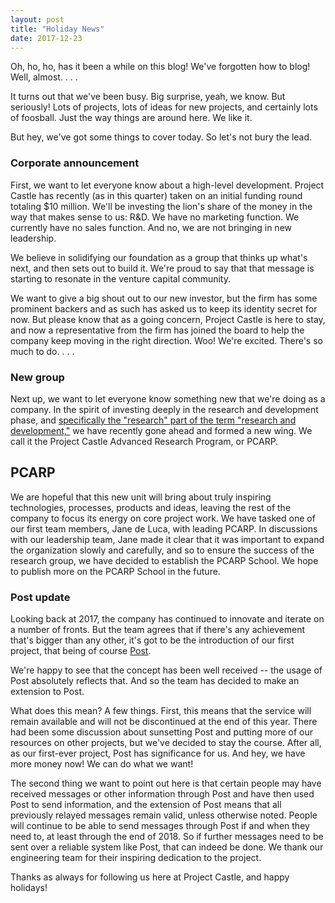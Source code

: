 ```yaml
---
layout: post
title: "Holiday News"
date: 2017-12-23
---
```


Oh, ho, ho, has it been a while on this blog! We've forgotten how to blog! Well, almost. . . . 

It turns out that we've been busy. Big surprise, yeah, we know. But seriously! Lots of projects, lots of ideas for new projects, and certainly lots of foosball. Just the way things are around here. We like it.

But hey, we've got some things to cover today. So let's not bury the lead. 

### Corporate announcement

First, we want to let everyone know about a high-level development. Project Castle has recently (as in this quarter) taken on an initial funding round totaling $10 million. We'll be investing the lion's share of the money in the way that makes sense to us: R&D. We have no marketing function. We currently have no sales function. And no, we are not bringing in new leadership.

We believe in solidifying our foundation as a group that thinks up what's next, and then sets out to build it. We're proud to say that that message is starting to resonate in the venture capital community.

We want to give a big shout out to our new investor, but the firm has some prominent backers and as such has asked us to keep its identity secret for now. But please know that as a going concern, Project Castle is here to stay, and now a representative from the firm has joined the board to help the company keep moving in the right direction. Woo! We're excited. There's so much to do. . . .

### New group

Next up, we want to let everyone know something new that we're doing as a company. In the spirit of investing deeply in the research and development phase, and <a href="http://www.economist.com/node/8769863">specifically the "research" part of the term "research and development,"</a> we have recently gone ahead and formed a new wing. We call it the Project Castle Advanced Research Program, or PCARP. 

<h2>PCARP</h2>

We are hopeful that this new unit will bring about truly inspiring technologies, processes, products and ideas, leaving the rest of the company to focus its energy on core project work. We have tasked one of our first team members, Jane de Luca, with leading PCARP. In discussions with our leadership team, Jane made it clear that it was important to expand the organization slowly and carefully, and so to ensure the success of the research group, we have decided to establish the PCARP School. We hope to publish more on the PCARP School in the future.

### Post update

Looking back at 2017, the company has continued to innovate and iterate on a number of fronts. But the team agrees that if there's any achievement that's bigger than any other, it's got to be the introduction of our first project, that being of course <a href="http://www.projectcastle.net/blog/2017/04/26/Meet-Post">Post</a>. 

We're happy to see that the concept has been well received -- the usage of Post absolutely reflects that. And so the team has decided to make an extension to Post.

What does this mean? A few things. First, this means that the service will remain available and will not be discontinued at the end of this year. There had been some discussion about sunsetting Post and putting more of our resources on other projects, but we've decided to stay the course. After all, as our first-ever project, Post has significance for us. And hey, we have more money now! We can do what we want! 

The second thing we want to point out here is that certain people may have received messages or other information through Post and have then used Post to send information, and the extension of Post means that all previously relayed messages remain valid, unless otherwise noted. People will continue to be able to send messages through Post if and when they need to, at least through the end of 2018. So if further messages need to be sent over a reliable system like Post, that can indeed be done. We thank our engineering team for their inspiring dedication to the project. 

Thanks as always for following us here at Project Castle, and happy holidays!